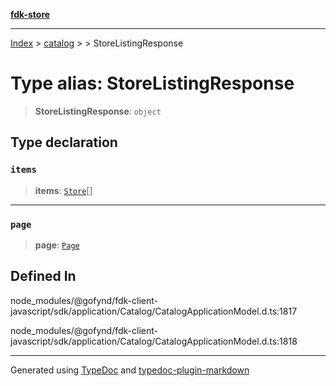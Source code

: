 [**fdk-store**](../../../README.md)
***

[Index](../../../API.md) > [catalog](../../README.md) > [<internal>](../README.md) > StoreListingResponse

# Type alias: StoreListingResponse

> **StoreListingResponse**: `object`

## Type declaration

### `items`

> **items**: [`Store`](type-alias.Store.md)[]

***

### `page`

> **page**: [`Page`](../../../brands/internal_/type-aliases/type-alias.Page.md)

## Defined In

node\_modules/@gofynd/fdk-client-javascript/sdk/application/Catalog/CatalogApplicationModel.d.ts:1817

node\_modules/@gofynd/fdk-client-javascript/sdk/application/Catalog/CatalogApplicationModel.d.ts:1818

***
Generated using [TypeDoc](https://typedoc.org/) and [typedoc-plugin-markdown](https://www.npmjs.com/package/typedoc-plugin-markdown)
